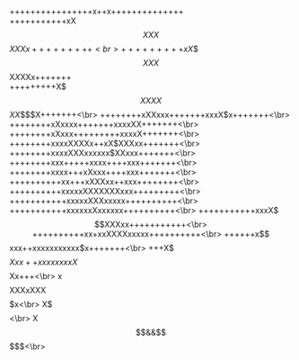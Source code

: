 ++++++++++++++++x++x++++++++++++++ <br>
+++++++++++xX$$XXX$$$XXXx+++++++++<br>
+++++++++xX$$$$XXX$$X$X$XXx+++++++<br>
+++++++++X$$$XXXX$$$XX$$$$X+++++++<\br>
++++++++xXXxxx+++++++xxxX$x+++++++<\br>
++++++++xXxxxx+++++++xxxxXX+++++++<\br>
++++++++xXxxx+++++++++xxxxX+++++++<\br>
++++++++xxxxXXXXx++xX$XXXxx+++++++<\br>
++++++++xxxxXXXxxxxxx$XXxxx+++++++<\br>
++++++++xxx+++++xxxx++++xxx+++++++<\br>
++++++++xxxx+++xXxxx++++xxx+++++++<\br>
++++++++++xx+++xXXXxx++xxx++++++++<\br>
++++++++++xxxxxXXXXXXXxxx+++++++++<\br>
+++++++++++xxxxxXXXxxxxx++++++++++<\br>
+++++++++++xxxxxxXxxxxxx++++++++++<\br>
+++++++++++xxxX$$$XXXxx+++++++++++<\br>
++++++++++xx+xxXXXXxxxxx++++++++++<\br>
++++++x$$xxx++xxxxxxxxxxx$x+++++++<\br>
+++X$$$$$$Xxx++xxxxxxxxX$$$$$Xx+++<\br>
x$$$$$$$$$$$$XXXxXXX$$$$$$$$$$$$$x<\br>
X$$$$$$$$$$$$$$$$$$$$$$$$$$$$$$$$$<\br>
X$$$$$$$$$$$$$$$$$$$$$$$$$$&&$$$$$<\br>
